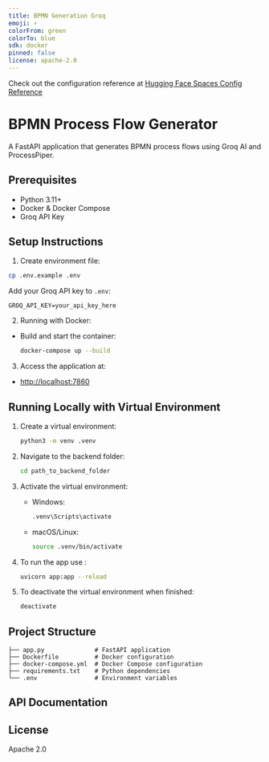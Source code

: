 ```yaml
---
title: BPMN Generation Groq
emoji: ⚡
colorFrom: green
colorTo: blue
sdk: docker
pinned: false
license: apache-2.0
---
```


Check out the configuration reference at [Hugging Face Spaces Config Reference](https://huggingface.co/docs/hub/spaces-config-reference)


# BPMN Process Flow Generator

A FastAPI application that generates BPMN process flows using Groq AI and ProcessPiper.

## Prerequisites

- Python 3.11+
- Docker & Docker Compose
- Groq API Key

## Setup Instructions

1. Create environment file:
  ```sh
  cp .env.example .env
  ```
  Add your Groq API key to `.env`:
  ```env
  GROQ_API_KEY=your_api_key_here
  ```

2. Running with Docker:
  - Build and start the container:
    ```sh
    docker-compose up --build
    ```

3. Access the application at:
  - [http://localhost:7860](http://localhost:7860)


## Running Locally with Virtual Environment

1. Create a virtual environment:
    ```sh
    python3 -m venv .venv
    ```

2. Navigate to the backend folder:
    ```sh
    cd path_to_backend_folder
    ```

3. Activate the virtual environment:
    - Windows:
      ```sh
      .venv\Scripts\activate
      ```
    - macOS/Linux:
      ```sh
      source .venv/bin/activate
      ```

4. To run the app use :
    ```sh
    uvicorn app:app --reload 
    ```

5. To deactivate the virtual environment when finished:
    ```sh
    deactivate
    ```

## Project Structure

```
├── app.py              # FastAPI application
├── Dockerfile          # Docker configuration
├── docker-compose.yml  # Docker Compose configuration
├── requirements.txt    # Python dependencies
└── .env                # Environment variables
```

## API Documentation

<!-- Add URL to API Documentation -->

## License

Apache 2.0